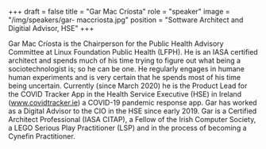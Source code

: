 +++
draft = false
title = "Gar Mac Críosta"
role = "speaker"
image = "/img/speakers/gar- maccriosta.jpg"
position = "Sottware Architect and Digitial Advisor, HSE"
+++

Gar Mac Críosta is the Chairperson for the Public Health Advisory Committee at Linux Foundation Public Health (LFPH). He is an IASA certified architect and spends much of his time trying to figure out what being a sociotechnologist is; so he can be one. He regularly engages in humane human experiments and is very certain that he spends most of his time being uncertain. Currently (since March 2020) he is the Product Lead for the COVID Tracker App in the Health Service Executive (HSE) in Ireland (www.covidtracker.ie) a COVID-19 pandemic response app. Gar has worked as a Digital Advisor to the CIO in the HSE since early 2019. Gar is a Certified Architect Professional (IASA CITAP), a Fellow of the Irish Computer Society, a LEGO Serious Play Practitioner (LSP) and in the process of becoming a Cynefin Practitioner.